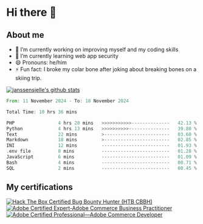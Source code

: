 # Hi there 👋

## About me
- 🔭 I’m currently working on improving myself and my coding skills
- 🌱 I’m currently learning web app security
- 😄 Pronouns: he/him
- ⚡ Fun fact: I broke my colar bone after joking about breaking bones on a skiing trip.  



[![janssensjelle's github stats](https://github-readme-stats-snowy-one-28.vercel.app/api?username=janssensjelle&count_private=true&show_icons=true&hide=stars&theme=gruvbox&&show=discussions_started,discussions_answered,prs_merged,prs_merged_percentage)](https://github.com/janssensjelle)
<!--START_SECTION:waka-->

```rust
From: 11 November 2024 - To: 18 November 2024

Total Time: 10 hrs 36 mins

PHP                4 hrs 28 mins   >>>>>>>>>>>--------------   42.13 %
Python             4 hrs 13 mins   >>>>>>>>>>---------------   39.80 %
Text               22 mins         >------------------------   03.60 %
Markdown           18 mins         >------------------------   02.85 %
INI                12 mins         -------------------------   01.93 %
.env file          8 mins          -------------------------   01.28 %
JavaScript         6 mins          -------------------------   01.09 %
Bash               4 mins          -------------------------   00.71 %
SQL                2 mins          -------------------------   00.45 %
```

<!--END_SECTION:waka-->


## My certifications
<!--START_SECTION:badges-->
[![Hack The Box Certified Bug Bounty Hunter (HTB CBBH)](https://images.credly.com/size/110x110/images/24af3283-ed59-422b-a29c-c274b4df55d8/image.png)](http://www.credly.com/badges/34224e17-635d-4c81-bdbd-cf3b67e069fc "Hack The Box Certified Bug Bounty Hunter (HTB CBBH)")
[![Adobe Certified Expert-Adobe Commerce Business Practitioner](https://images.credly.com/size/110x110/images/a231bf01-ad5b-4dc1-a4bb-af4b6963a477/Adobe_Certified_Expert_Experience_Cloud_products_Digital_Badge.png)](http://www.credly.com/badges/18fe9d44-0fb4-4de2-9daf-9f894714d06f "Adobe Certified Expert-Adobe Commerce Business Practitioner")
[![Adobe Certified Professional—Adobe Commerce Developer](https://images.credly.com/size/110x110/images/48e73336-c91d-477f-a66f-3ad950acb597/Adobe_Certified_Professional_Experience_Cloud_products_Digital_Badge.png)](http://www.credly.com/badges/fa299769-e7f5-4272-947f-bd7a589df7f7 "Adobe Certified Professional—Adobe Commerce Developer")
<!--END_SECTION:badges-->
